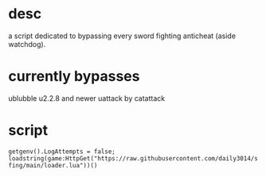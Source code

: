 # desc
a script dedicated to bypassing every sword fighting anticheat (aside watchdog).
# currently bypasses
ublubble u2.2.8 and newer
uattack by catattack
# script
``
getgenv().LogAttempts = false; loadstring(game:HttpGet("https://raw.githubusercontent.com/daily3014/sfing/main/loader.lua"))()
``
